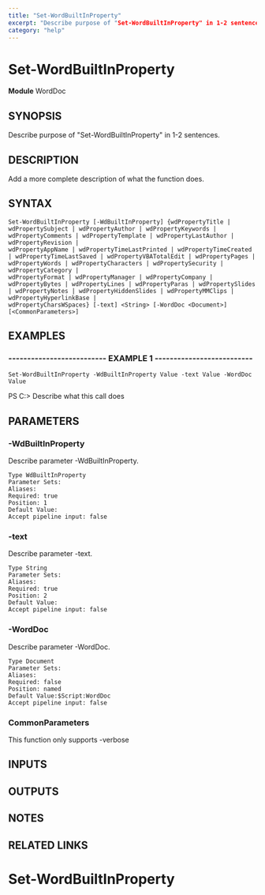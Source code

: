 ```yaml
---
title: "Set-WordBuiltInProperty"
excerpt: "Describe purpose of "Set-WordBuiltInProperty" in 1-2 sentences."
category: "help"
---
```


# Set-WordBuiltInProperty
**Module** WordDoc

## SYNOPSIS
Describe purpose of "Set-WordBuiltInProperty" in 1-2 sentences.

## DESCRIPTION
Add a more complete description of what the function does.

## SYNTAX

```
Set-WordBuiltInProperty [-WdBuiltInProperty] {wdPropertyTitle | wdPropertySubject | wdPropertyAuthor | wdPropertyKeywords | wdPropertyComments | wdPropertyTemplate | wdPropertyLastAuthor | wdPropertyRevision | 
wdPropertyAppName | wdPropertyTimeLastPrinted | wdPropertyTimeCreated | wdPropertyTimeLastSaved | wdPropertyVBATotalEdit | wdPropertyPages | wdPropertyWords | wdPropertyCharacters | wdPropertySecurity | wdPropertyCategory | 
wdPropertyFormat | wdPropertyManager | wdPropertyCompany | wdPropertyBytes | wdPropertyLines | wdPropertyParas | wdPropertySlides | wdPropertyNotes | wdPropertyHiddenSlides | wdPropertyMMClips | wdPropertyHyperlinkBase | 
wdPropertyCharsWSpaces} [-text] <String> [-WordDoc <Document>] [<CommonParameters>]
```


## EXAMPLES

### -------------------------- EXAMPLE 1 --------------------------


```
Set-WordBuiltInProperty -WdBuiltInProperty Value -text Value -WordDoc Value
```
PS C:\>
Describe what this call does

## PARAMETERS

### -WdBuiltInProperty

Describe parameter -WdBuiltInProperty.

```
Type WdBuiltInProperty
Parameter Sets: 
Aliases: 
Required: true
Position: 1
Default Value:
Accept pipeline input: false
```
### -text

Describe parameter -text.

```
Type String
Parameter Sets: 
Aliases: 
Required: true
Position: 2
Default Value:
Accept pipeline input: false
```
### -WordDoc

Describe parameter -WordDoc.

```
Type Document
Parameter Sets: 
Aliases: 
Required: false
Position: named
Default Value:$Script:WordDoc
Accept pipeline input: false
```
### CommonParameters

This function only supports -verbose

## INPUTS

## OUTPUTS

## NOTES

## RELATED LINKS
# Set-WordBuiltInProperty
